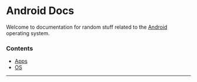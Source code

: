 # Android Docs

Welcome to documentation for random stuff related to the [Android](https://www.android.com/) operating system.

### Contents

- [Apps](apps/index.md)
- [OS](os/index.md)

---

&nbsp;
